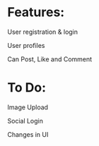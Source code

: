 # Features:
User registration & login

User profiles

Can Post, Like and Comment

# To Do:
Image Upload

Social Login

Changes in UI 



